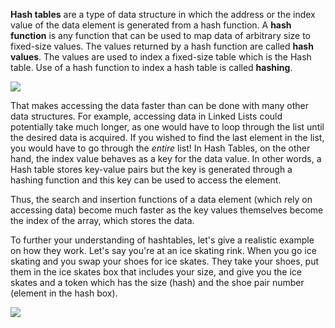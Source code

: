 <!--title={ Hash Tables }-->

<!--badges={Algorithms:10}-->

<!--concepts={Hash Tables, Hash Functions}-->

**Hash tables** are a type of data structure in which the address or the index value of the data element is generated from a hash function. A **hash function** is any function that can be used to map data of arbitrary size to fixed-size values. The values returned by a hash function are called **hash values**. The values are used to index a fixed-size table which is the Hash table. Use of a hash function to index a hash table is called **hashing**.

![](https://upload.wikimedia.org/wikipedia/commons/thumb/5/58/Hash_table_4_1_1_0_0_1_0_LL.svg/480px-Hash_table_4_1_1_0_0_1_0_LL.svg.png)

That makes accessing the data faster than can be done with many other data structures. For example, accessing data in Linked Lists could potentially take much longer, as one would have to loop through the list until the desired data is acquired. If you wished to find the last element in the list, you would have to go through the *entire* list! In Hash Tables, on the other hand, the index value behaves as a key for the data value. In other words, a Hash table stores key-value pairs but the key is generated through a hashing function and this key can be used to access the element.

Thus, the search and insertion functions of a data element (which rely on accessing data) become much faster as the key values themselves become the index of the array, which stores the data.

To further your understanding of hashtables, let's give a realistic example on how they work. Let's say you're at an ice skating rink. When you go ice skating and you swap your shoes for ice skates. They take your shoes, put them in the ice skates box that includes your size, and give you the ice skates and a token which has the size (hash) and the shoe pair number (element in the hash box).

![](https://ice.edeaskates.com/wp-content/uploads/sites/2/2014/07/size-matching-chart.jpg)
